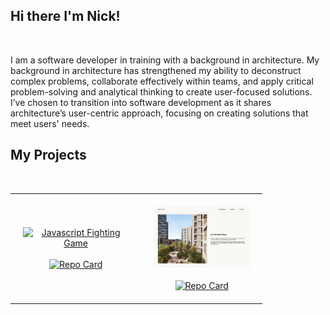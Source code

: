 ## Hi there I'm Nick! 
<br>


I am a software developer in training with a background in architecture. My background in architecture has strengthened my ability to deconstruct complex problems, collaborate effectively within teams, and apply critical problem-solving and analytical thinking to create user-focused solutions. I’ve chosen to transition into software development as it shares architecture’s user-centric approach, focusing on creating solutions that meet users' needs.
<br>

## My Projects  
<br>
<table align="center" style="border-spacing: 40px; width: 80%; max-width: 1200px; border: none; outline: none">
  <tr>
    <td align="center" style="width: 250px; padding: 20px;border: none; outline: none">
      <a href="https://github.com/nchua3012/Javascript-Fighting-Game">
        <img src="https://github.com/nchua3012/Javascript-Fighting-Game/blob/main/Game%20Website.png?raw=true" width="250" alt="Javascript Fighting Game">
      </a>
      <br><br>
      <a href="https://github.com/nchua3012/Javascript-Fighting-Game">
        <img src="https://github-readme-stats.vercel.app/api/pin/?username=nchua3012&repo=Javascript-Fighting-Game&theme=apprentice" alt="Repo Card">
      </a>
    </td>
    <td align="center" style="width: 250px; padding: 20px;border: none; outline: none">
      <a href="https://github.com/nchua3012/NickChua">
        <img src="https://github.com/nchua3012/NickChua/blob/main/Portfolio%20Website.png?raw=true" width="250" alt="Nick Chua Portfolio Website">
      </a>
      <br><br>
      <a href="https://github.com/nchua3012/NickChua">
        <img src="https://github-readme-stats.vercel.app/api/pin/?username=nchua3012&repo=NickChua&theme=apprentice" alt="Repo Card">
      </a>
    </td>
  </tr>
</table>
<br>
<br>
<br>
<br>
<br>
<br>
<br>
<br>
<br>
<br>

